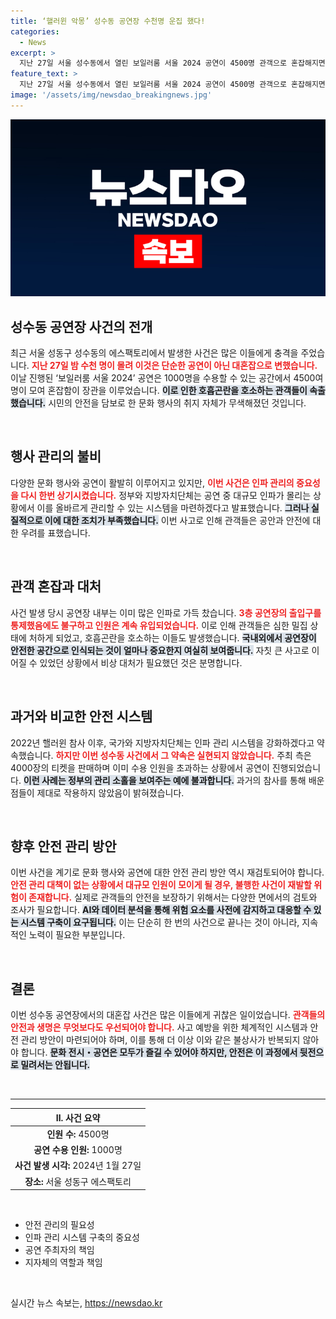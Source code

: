 ```yaml
---
title: ‘핼러윈 악몽’ 성수동 공연장 수천명 운집 했다!
categories:
  - News
excerpt: >
  지난 27일 서울 성수동에서 열린 보일러룸 서울 2024 공연이 4500명 관객으로 혼잡해지면서 호흡곤란과 탈진 사태가 발생, 공연 중단에 이르는 사고가 발생했다. 인파 관리 시스템의 부재가 문제로 지적되며, 전액 환불 조치가 내려졌다.
feature_text: >
  지난 27일 서울 성수동에서 열린 보일러룸 서울 2024 공연이 4500명 관객으로 혼잡해지면서 호흡곤란과 탈진 사태가 발생, 공연 중단에 이르는 사고가 발생했다. 인파 관리 시스템의 부재가 문제로 지적되며, 전액 환불 조치가 내려졌다.
image: '/assets/img/newsdao_breakingnews.jpg'
---
```


<p><img src="/assets/img/newsdao_breakingnews.jpg" alt="implanttips 속보" /></p>

<h2 data-ke-size="size26">성수동 공연장 사건의 전개</h2>

<p data-ke-size="size16">최근 서울 성동구 성수동의 에스팩토리에서 발생한 사건은 많은 이들에게 충격을 주었습니다. <b><span style="color: #ee2323;">지난 27일 밤 수천 명이 몰려 이것은 단순한 공연이 아닌 대혼잡으로 변했습니다.</span></b> 이날 진행된 ‘보일러룸 서울 2024’ 공연은 1000명을 수용할 수 있는 공간에서 4500여 명이 모여 혼잡함이 장관을 이루었습니다. <b><span style="background-color: #21538527;">이로 인한 호흡곤란을 호소하는 관객들이 속출했습니다.</span></b> 시민의 안전을 담보로 한 문화 행사의 취지 자체가 무색해졌던 것입니다.</p>

<p data-ke-size="size16">&nbsp;</p>

<h2 data-ke-size="size26">행사 관리의 불비</h2>

<p data-ke-size="size16">다양한 문화 행사와 공연이 활발히 이루어지고 있지만, <b><span style="color: #ee2323;">이번 사건은 인파 관리의 중요성을 다시 한번 상기시켰습니다.</span></b> 정부와 지방자치단체는 공연 중 대규모 인파가 몰리는 상황에서 이를 올바르게 관리할 수 있는 시스템을 마련하겠다고 발표했습니다. <b><span style="background-color: #21538527;">그러나 실질적으로 이에 대한 조치가 부족했습니다.</span></b> 이번 사고로 인해 관객들은 공안과 안전에 대한 우려를 표했습니다.</p>

<p data-ke-size="size16">&nbsp;</p>

<h2 data-ke-size="size26">관객 혼잡과 대처</h2>

<p data-ke-size="size16">사건 발생 당시 공연장 내부는 이미 많은 인파로 가득 찼습니다. <b><span style="color: #ee2323;">3층 공연장의 출입구를 통제했음에도 불구하고 인원은 계속 유입되었습니다.</span></b> 이로 인해 관객들은 심한 밀집 상태에 처하게 되었고, 호흡곤란을 호소하는 이들도 발생했습니다. <b><span style="background-color: #21538527;">국내외에서 공연장이 안전한 공간으로 인식되는 것이 얼마나 중요한지 여실히 보여줍니다.</span></b> 자칫 큰 사고로 이어질 수 있었던 상황에서 비상 대처가 필요했던 것은 분명합니다.</p>

<p data-ke-size="size16">&nbsp;</p>

<h2 data-ke-size="size26">과거와 비교한 안전 시스템</h2>

<p data-ke-size="size16">2022년 핼러윈 참사 이후, 국가와 지방자치단체는 인파 관리 시스템을 강화하겠다고 약속했습니다. <b><span style="color: #ee2323;">하지만 이번 성수동 사건에서 그 약속은 실현되지 않았습니다.</span></b> 주최 측은 4000장의 티켓을 판매하며 이미 수용 인원을 초과하는 상황에서 공연이 진행되었습니다. <b><span style="background-color: #21538527;">이런 사례는 정부의 관리 소홀을 보여주는 예에 불과합니다.</span></b> 과거의 참사를 통해 배운 점들이 제대로 작용하지 않았음이 밝혀졌습니다.</p>

<p data-ke-size="size16">&nbsp;</p>

<h2 data-ke-size="size26">향후 안전 관리 방안</h2>

<p data-ke-size="size16">이번 사건을 계기로 문화 행사와 공연에 대한 안전 관리 방안 역시 재검토되어야 합니다. <b><span style="color: #ee2323;">안전 관리 대책이 없는 상황에서 대규모 인원이 모이게 될 경우, 불행한 사건이 재발할 위험이 존재합니다.</span></b> 실제로 관객들의 안전을 보장하기 위해서는 다양한 면에서의 검토와 조사가 필요합니다. <b><span style="background-color: #21538527;">AI와 데이터 분석을 통해 위험 요소를 사전에 감지하고 대응할 수 있는 시스템 구축이 요구됩니다.</span></b> 이는 단순히 한 번의 사건으로 끝나는 것이 아니라, 지속적인 노력이 필요한 부분입니다.</p>

<p data-ke-size="size16">&nbsp;</p>

<h2 data-ke-size="size26">결론</h2>

<p data-ke-size="size16">이번 성수동 공연장에서의 대혼잡 사건은 많은 이들에게 귀찮은 일이었습니다. <b><span style="color: #ee2323;">관객들의 안전과 생명은 무엇보다도 우선되어야 합니다.</span></b> 사고 예방을 위한 체계적인 시스템과 안전 관리 방안이 마련되어야 하며, 이를 통해 더 이상 이와 같은 불상사가 반복되지 않아야 합니다. <b><span style="background-color: #21538527;">문화 전시・공연은 모두가 즐길 수 있어야 하지만, 안전은 이 과정에서 뒷전으로 밀려서는 안됩니다.</span></b></p>

<p data-ke-size="size16">&nbsp;</p>

<hr />

<table style="width: 100%;">
    <thead>
        <tr>
            <th style="text-align: center; height: 17px;">Ⅱ. 사건 요약</th>
        </tr>
    </thead>
    <tbody>
        <tr>
            <td style="text-align: center; height: 17px;"><b>인원 수:</b> 4500명</td>
        </tr>
        <tr>
            <td style="text-align: center; height: 17px;"><b>공연 수용 인원:</b> 1000명</td>
        </tr>
        <tr>
            <td style="text-align: center; height: 17px;"><b>사건 발생 시각:</b> 2024년 1월 27일</td>
        </tr>
        <tr>
            <td style="text-align: center; height: 17px;"><b>장소:</b> 서울 성동구 에스팩토리</td>
        </tr>
    </tbody>
</table>

<p data-ke-size="size16">&nbsp;</p>

<ul>
    <li>안전 관리의 필요성</li>
    <li>인파 관리 시스템 구축의 중요성</li>
    <li>공연 주최자의 책임</li>
    <li>지자체의 역할과 책임</li>
</ul>

<p data-ke-size="size16">&nbsp;</p>
실시간 뉴스 속보는, <a href="https://newsdao.kr" rel="dofollow">https://newsdao.kr</a>


